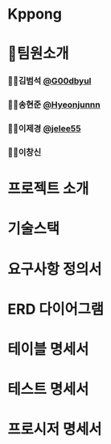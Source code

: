 # Kppong
   


# 🫡팀원소개
### 🧑‍💻김범석 [ @G00dbyul ](https://github.com/g00dbyul)
### 🧑‍💻송현준 [ @Hyeonjunnn ](https://github.com/Hyeonjunnn)
### 👩‍💻이제경 [ @jelee55 ](https://github.com/jelee55)  
### 🧑‍💻이창신

# 프로젝트 소개

# 기술스택


# 요구사항 정의서


# ERD 다이어그램


# 테이블 명세서


# 테스트 명세서


# 프로시저 명세서
